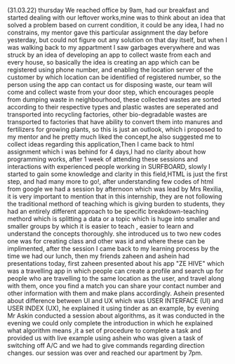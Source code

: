 (31.03.22) thursday
We reached office by 9am, had our breakfast and started dealing with our leftover works,mine was to think about an idea that solved a problem based on current condition, it could be any idea, I had no constrains, my mentor gave this particular assignment the day before yesterday, but could not 
figure out any solution on that day itself, but when I was walking back to my appartment I saw garbages everywhere and was struck by an idea of 
developing an app to collect waste from each and every house, so basically the idea is creating an app which can be registered using phone number, and enabling the location server of the customer by which location can be identified of registered number, so the person using the app can contact us for disposing waste, our team will come and collect waste from your door step, which encourages people from dumping waste in neighbourhood, these         collected wastes are sorted according to their respective types and plastic wastes are seperated and transported into recycling factories, other
bio-degradable wastes are transported to factories  that have ability to convert them into manures and fertilizers for growing plants, so this is just an outlook, which i proposed to my mentor and he pretty much liked the concept,he also suggested me to collect ideas regarding this application,Then I came back to html assignment which i was behind for 4 days,I had no clarity about how programming works, after 1 week of attending these sessions 
and interactions with experienced people working in SURFBOARD, slowly I started to gain some knowledge and clarity in this field,HTML is just the 
first step, and had many more to go!, after understanding few codes of html from google we had a session by afternoon which was lead by Mrs Rexilia,
it is very important to mention that in this internship, they are not following the traditional methord of teaching which is giving burden to students, they had an entirely different approach to be specific breakdown-teaching methord which is splitting a data or a topic which is huge into smaller and smaller groups by which it is easier to teach , easier to learn and understand the concepts thoroughly. she introduced us to two new codes one was
 for creating class and other was id and where these  can be implimented, after the session I came back to my learning process by the time we had our lunch, then my friends zaheen and ashein had presentations today, first zaheen presented about his app "ZE HIVE" which was a travelling app in which 
people can create a profile and search up for people who are travelling to the same location as the user, and travel along with them, once you find a match you can share your contact number and other information with them and make plans accordingly. Ashein presented about difference between UI and 
UX which was USER INTERFACE (UI) and USER INDEX (UX), he explained it using tinder as an example, by evening Mr Askin conducted a session about 
algorithms, as it was conducted in the evening we could only complete the introduction in which he explained what algorithm means ,it a set of 
procedure to complete a task and provided us with live example using ashein who was given a task of switching off A/C and we had to give commands
 regarding direction changes. our session was over and  reached our apartment by 7pm.   
